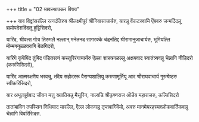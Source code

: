 +++
title = "02 व्यवस्थापकर विषय"

+++
याव विद्वांसरल्लि रत्नदंतिरुव श्रीलक्ष्मीपुरं श्रीनिवासाचार्यरु, यारन्नु वेंकटस्वामि ऎंबवरु जन्मदिंदलू ब्रह्मोपदेशदिंदलू हुट्टिसिदरो,

यारिंद, श्रीवत्स गोत्र तिरुमलै नल्लान् मनॆतनद सागरक्कॆ चंद्रनंतिद्द श्रीरामानुजाचार्यरु, भूमियल्लि मॊम्मगनुळ्ळवरागि बॆळगिदरो,

यारिगॆ कृपॆयिंद तुंबिद पंडितरत्नं कस्तूरिरंगाचार्यरु ऎल्ला शास्त्रगळल्लू अक्षयवाद स्वातंत्र्यवन्नु चॆन्नागि नीडिदरो (करुणिसिदरो),

यारिंद आत्मरक्षणॆय भरवन्नु, तंदॆय सहोदररू वैराग्यशालियू करुणामूर्तियू आद श्रीराघवाचार्य गुरुश्रेष्ठरु स्वीकरिसिदरो,

यार अभूतपूर्ववाद जीवन मत्तु ख्यातियन्नु मैसूरिन, नाल्वडि श्रीकृष्णराज ऒडॆय महाराजरु, कल्पिसिदरो

तातांबाविन तपस्सिन निधियाद यारल्लि, ऎल्ल लोकगळु तृप्तवागिवॆयो, अवरु मानमेयरहस्यश्लोकवार्तिकवन्नु चॆन्नागि विवरिसिदरु.

